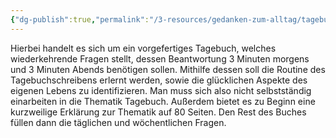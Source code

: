 ```yaml
---
{"dg-publish":true,"permalink":"/3-resources/gedanken-zum-alltag/tagebuch-schreiben/6-minuten-tagebuch/","created":"2025-02-24T10:03:03.264+01:00","updated":"2025-02-23T21:21:36.593+01:00"}
---
```



Hierbei handelt es sich um ein vorgefertiges Tagebuch, welches wiederkehrende Fragen stellt, dessen Beantwortung 3 Minuten morgens und 3 Minuten Abends benötigen sollen. Mithilfe dessen soll die Routine des Tagebuchschreibens erlernt werden, sowie die glücklichen Aspekte des eigenen Lebens zu identifizieren.
Man muss sich also nicht selbstständig einarbeiten in die Thematik Tagebuch. Außerdem bietet es zu Beginn eine kurzweilige Erklärung zur Thematik auf 80 Seiten. Den Rest des Buches füllen dann die täglichen und wöchentlichen Fragen.
